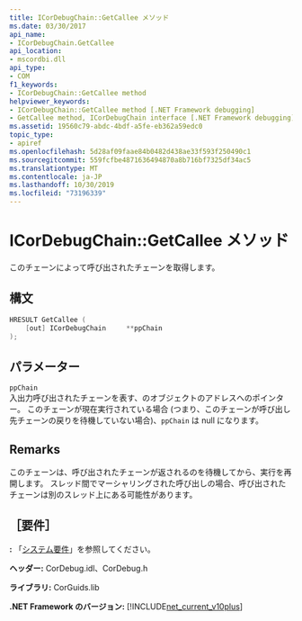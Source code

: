 ```yaml
---
title: ICorDebugChain::GetCallee メソッド
ms.date: 03/30/2017
api_name:
- ICorDebugChain.GetCallee
api_location:
- mscordbi.dll
api_type:
- COM
f1_keywords:
- ICorDebugChain::GetCallee method
helpviewer_keywords:
- ICorDebugChain::GetCallee method [.NET Framework debugging]
- GetCallee method, ICorDebugChain interface [.NET Framework debugging]
ms.assetid: 19560c79-abdc-4bdf-a5fe-eb362a59edc0
topic_type:
- apiref
ms.openlocfilehash: 5d28af09faae84b0482d438ae33f593f250490c1
ms.sourcegitcommit: 559fcfbe4871636494870a8b716bf7325df34ac5
ms.translationtype: MT
ms.contentlocale: ja-JP
ms.lasthandoff: 10/30/2019
ms.locfileid: "73196339"
---
```

# <a name="icordebugchaingetcallee-method"></a>ICorDebugChain::GetCallee メソッド
このチェーンによって呼び出されたチェーンを取得します。  
  
## <a name="syntax"></a>構文  
  
```cpp  
HRESULT GetCallee (  
    [out] ICorDebugChain     **ppChain  
);  
```  
  
## <a name="parameters"></a>パラメーター  
 `ppChain`  
 入出力呼び出されたチェーンを表す、のオブジェクトのアドレスへのポインター。 このチェーンが現在実行されている場合 (つまり、このチェーンが呼び出し先チェーンの戻りを待機していない場合)、`ppChain` は null になります。  
  
## <a name="remarks"></a>Remarks  
 このチェーンは、呼び出されたチェーンが返されるのを待機してから、実行を再開します。 スレッド間でマーシャリングされた呼び出しの場合、呼び出されたチェーンは別のスレッド上にある可能性があります。  
  
## <a name="requirements"></a>［要件］  
 **:** 「[システム要件](../../../../docs/framework/get-started/system-requirements.md)」を参照してください。  
  
 **ヘッダー:** CorDebug.idl、CorDebug.h  
  
 **ライブラリ:** CorGuids.lib  
  
 **.NET Framework のバージョン:** [!INCLUDE[net_current_v10plus](../../../../includes/net-current-v10plus-md.md)]
